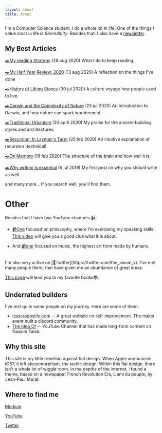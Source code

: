 ```yaml
---
layout: about
title: About
---
```


I'm a Computer Science student. I do a whole lot in life. One of the things I value most in life is *Serendipity*. Besides that: I also have a [newsletter](https://serendipityfdb.substack.com).

## My Best Articles

[✒️My reading Strategy](https://medium.com/@simonvervisch/how-i-started-to-read-again-bd6d7a6f006b) (28 aug 2020) What I do to keep reading. 

[✒️My Half Year Review: 2020](https://medium.com/@simonvervisch/my-half-year-review-2020-3647e0bb8709) (13 aug 2020) A reflection on the things I've done

[✒️History of Lifting Stones](https://medium.com/@simonvervisch/the-history-of-lifting-stones-1917b124558b) (30 jul 2020) A culture voyage how people used to live.

[✒️Darwin and the Complexity of Nature](https://medium.com/age-of-awareness/darwin-and-the-complexity-of-nature-a046c97e8967?source=friends_link&sk=87519a51d6fca6538728babf92e6d136) (23 jul 2020) An introduction to Darwin, and how nature can spark wonderment

[✒️Traditional Urbanism](https://medium.com/@simonvervisch/traditional-urbanism-f5837e2fc6da?source=friends_link&sk=f0f7c3c6ebf17464d07cb10b51cc3347) (20 april 2020) My praise for the ancient building styles and architectures. 

[✒️Recursion: In Layman's Term](https://levelup.gitconnected.com/recursion-in-laymans-terms-32100fe92c79?source=friends_link&sk=79669849c0602c70df3f7f21aa173c71) (25 feb 2020) An intuitive explanation of recursion (technical)

[✒️On Memory](https://medium.com/@simonvervisch/on-memory-89ef87943cd8) (19 feb 2020) The structure of the brain and how well it is.

[✒️Why writing is essential](https://medium.com/@simonvervisch/why-writing-is-essential-1-30-a00c92d5d2a3) (6 jul 2019) My first post on why you should write as well.

and many more... If you search well, you'll find them.


# Other
Besides that I have two YouTube channels 📹. 

* [📹One](https://www.youtube.com/channel/UC6b3v3nbePPfxl8yKGaIEgw) focused on philosophy, where I'm exercising my speaking skills.  [This video](https://youtu.be/elS-1r_OreM) will give you a good clue what it is about. 

* And [📹one](https://www.youtube.com/channel/UCzIFsSqzyZwm-YEDBvWlGPg) focused on music, the highest art form made by humans.

<br>
I'm also very active on [🦚Twitter](https://twitter.com/the_simon_v). I've met many people there, that have given me an abundance of great ideas. 

[This page](/books) will lead you to my favorite books📚.







## Underrated builders
I've met quite some people on my journey. Here are some of them.
* [lesscrappylife.com](http://lesscrappylife.com) -- A great website on self-improvement. The maker event built a discord community. 
* [The Idea Of](https://www.youtube.com/channel/UCJ9ETrebJG7WpXhqqGBrNgg) -- YouTube Channel that has made long-form content on Nassim Taleb. 

## Why this site
This site is my little rebellion against flat design. When Apple announced iOS7, it left skeuomorphism, the tactile design. Within this flat design, there isn't a whole lot of wiggle room. In the depths of the internet, I found a theme, based on a newspaper French Revolution Era, L'ami du peuple, by Jean-Paul Murat.

## Where to find me
[Medium](https://medium.com/@simonvervisch)

[YouTube](https://www.youtube.com/channel/UC6b3v3nbePPfxl8yKGaIEgw)

[Twitter](https://twitter.com/the_simon_v)

